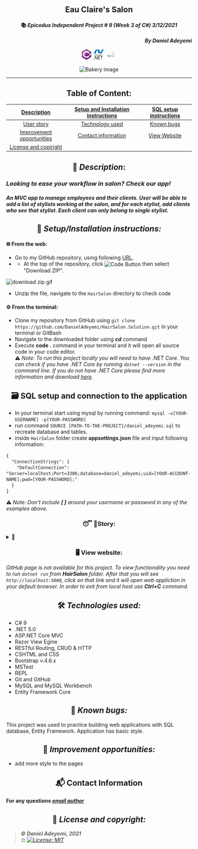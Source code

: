 ## <div align="center">Eau Claire's Salon</div>
#### <div align="center">📚 *Epicodus Independent Project # 9  (Week 3 of C#)  3/12/2021* </div> 
***<p align="right">By Daniel Adeyemi***</p>   
<p align="center">

<img src="https://raw.githubusercontent.com/devicons/devicon/master/icons/csharp/csharp-original.svg" alt="csharp" width="30" />
<img src="https://raw.githubusercontent.com/devicons/devicon/master/icons/dot-net/dot-net-original-wordmark.svg" alt="dotnet" width="30"/>
<img alt="MySQL" width="30px" src="https://raw.githubusercontent.com/github/explore/80688e429a7d4ef2fca1e82350fe8e3517d3494d/topics/mysql/mysql.png" /> 
</p>

<div style="text-align:center"><img src="https://www.yourelitewriter.com/wp-content/uploads/2019/10/ceiling-chairs-indoors-705255.jpg" alt="Bakery image" width="300"/></div>

___
## <div align="center"> Table of Content: 
| [Description](#description) | [Setup and Installation instructions](#setup) |  [SQL setup instructions](#sql) |
| :-------------: |  :------------: | :-------------: |
| [User story](#story) | [Technology used](#technology) | [Known bugs](#bugs) |
| [Improvement opportunities](#improvement) | [Contact information](#contact)| [View Website](#view) |
| [License and copiright](#license) | |  |
</div>

<a name="description"></a>
## <div align="center"> 🚩 *Description*:</div>    
### *Looking to ease your workflow in salon? Check our app!*
##### *An MVC app to manage employees and their clients. User will be able to add a list of stylists working at the salon, and for each stylist, add clients who see that stylist. Each client can only belong to single stylist.*

<a name="setup"></a>
## <div align="center"> 🔧 *Setup/Installation instructions:*
#### 🌐 From the web:
* Go to my GitHub repository, using following [URL](https://github.com/DanielAdeyemi/HairSalon.Solution.git).
* * At the top of the repository, click <img src="https://i.imgur.com/Ej9Dphm.png" alt="Code Button" height="20" align="center" /> then select "Download ZIP".

<img src="https://i.imgur.com/tZKvGne.gif" alt="download zip gif" height="200"/>

* Unzip the file, navigate to the `HairSalon` directory to check code
#### ⚙️ From the terminal: 
* Clone my repository from GitHub using `git clone https://github.com/DanielAdeyemi/HairSalon.Solution.git` in your terminal or GitBash
* Navigate to the downloaded folder using ***cd*** command
* Execute **code .** command in your terminal and it will open all source code in your code editor.    
⚠️ *Note: To run this project locally you will need to have .NET Core. You can check if you have .NET Core by running `dotnet --version` in the command line. If you do not have .NET Core please find more information and download [here](https://dotnet.microsoft.com/download/dotnet).*

<a name="sql"></a>
## <div align="center"> 🗃️ SQL setup and connection to the application
* In your terminal start using mysql by running command: `mysql -u[YOUR-USERNAME] -p[YOUR-PASSWORD]` 
* run command `SOURCE [PATH-TO-THE-PROJECT]/daniel_adeyemi.sql` to recreate database and tables.
* inside `HairSalon` folder create **appsettings.json** file and input following information:    
```
{
  "ConnectionStrings": {
    "DefaultConnection": "Server=localhost;Port=3306;database=daniel_adeyemi;uid=[YOUR-ACCOUNT-NAME];pwd=[YOUR-PASSWORD];"
  }
}
```
⚠️ *Note: Don't include **[ ]** around your username or password in any of the examples above.*


<a name="story"></a>
<h3 align="center"> 😴 📖Story:</h3> 
<details>
<summary>🔽</summary>

| # | Story |  Complete |
| :------------- |  :------------: | :-------------: |
| 01 | Salon owner needs to be able to see a list of all stylist | ✅ |
| 02 | Salon owner needs to be able to select stylist and see their details as well as list of clients that belong to this stylist | ✅ |
| 03 | Salon owner needs to be able to add new stylist to the system when they re hired | ✅ |
| 04 | Salon owner needs to be able to add new client to a specific stylist | ✅ |
| 05 | Salon owner should not be able to add client if no stylists have been added| ✅ |

</details>

<a name="view"></a>

### <div align="center">  🖥️ View website:
*GitHub page is not available for this project. To view functionality you need to run `dotnet run` from **HairSalon** folder. After that you will see `http://localhost:5000`, click on that link and it will open web appliction in your default browser. In order to exit from local host use **Ctrl+C** command.*

<a name="technology"></a>

## <div align="center"> 🛠️ *Technologies used:*
* C# 9
* .NET 5.0
* ASP.NET Core MVC
* Razor View Egine
* RESTful Routing, CRUD & HTTP
* CSHTML and CSS
* Bootstrap v.4.6.x
* MSTest
* REPL
* Git and GitHub
* MySQL and MySQL Workbench
* Entity Framework Core

<a name="bugs"></a>

## <div align="center"> 🐛 *Known bugs:*
This project was used to practice building web applications with SQL database, Entity Framework. Application has basic style.

<a name="improvement"></a>

## <div align="center"> 🌟 *Improvement opportunities:*
* add more style to the pages

<a name="contact"></a>

##  <div align="center"> 📬 Contact Information
#### For any questions *[email author](mailto:adeyemidany+github@gmail.com?subject=[GitHub])*

<a name="license"></a>

## <div align="center"> 📘 *License and copyright:*

> ***© Daniel Adeyemi, 2021***  
> ⚖️ *[![License: MIT](https://img.shields.io/badge/License-MIT-yellow.svg)](https://opensource.org/licenses/MIT)*